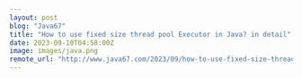```yaml
---
layout: post
blog: "Java67"
title: "How to use fixed size thread pool Executor in Java? in detail"
date: 2023-09-10T04:58:00Z
image: images/java.png
remote_url: "http://www.java67.com/2023/09/how-to-use-fixed-size-thread-pool.html"
---
```

